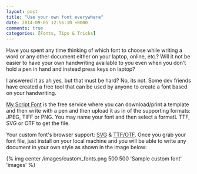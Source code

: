 ```yaml
---
layout: post
title: "Use your own font everywhere"
date: 2014-09-05 12:56:10 +0000
comments: true
categories: [Fonts, Tips & Tricks]
---
```


Have you spent any time thinking of which font to choose while writing a word or any other document either on your laptop, online, etc.? Will it not be easier to have your own handwriting available to you even when you don't hold a pen in hand and instead press keys on laptop? 

I answered it as ah yes, but that must be hard? No, its not. Some dev friends have created a free tool that can be used by anyone to create a font based on your handwriting. 

<!-- more -->

[My Script Font](http://www.myscriptfont.com/) is the free service where you can download/print a template and then write with a pen and then upload it as in of the supporting formats: JPEG, TIFF or PNG. You may name your font and then select a formatL TTF, SVG or OTF to get the file.

Your custom font's browser support: [SVG](http://caniuse.com/#search=svg) & [TTF/OTF](http://caniuse.com/#search=ttf). Once you grab your font file, just install on your local machine and you will be able to write any document in your own style as shown in the image below:

{% img center /images/custom_fonts.png 500 500 'Sample custom font' 'images' %}

